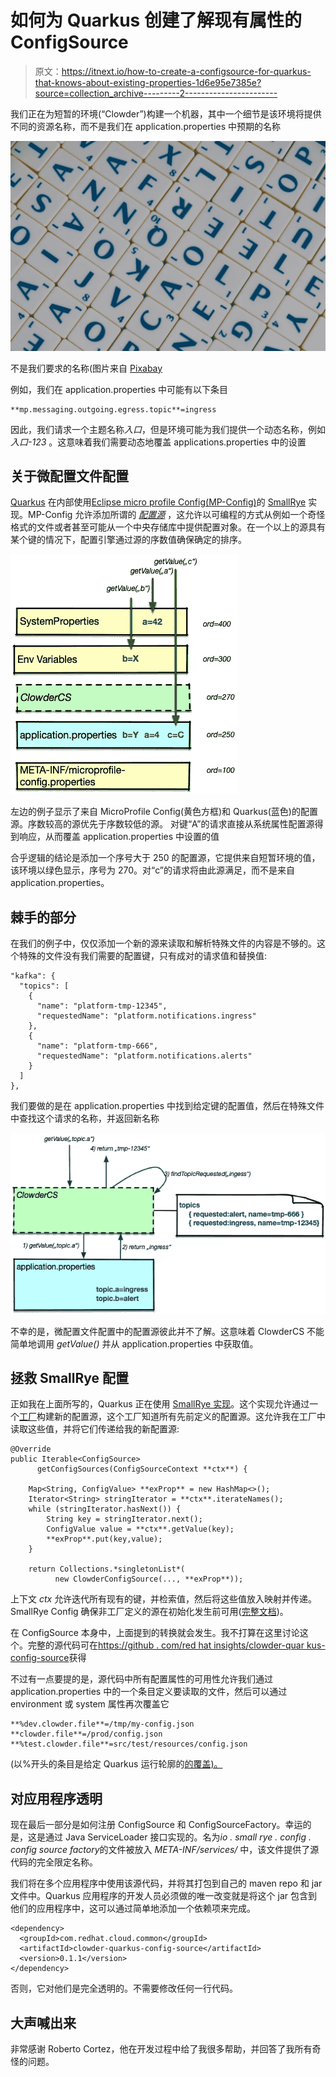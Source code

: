 # 如何为 Quarkus 创建了解现有属性的 ConfigSource

> 原文：<https://itnext.io/how-to-create-a-configsource-for-quarkus-that-knows-about-existing-properties-1d6e95e7385e?source=collection_archive---------2----------------------->

我们正在为短暂的环境(“Clowder”)构建一个机器，其中一个细节是该环境将提供不同的资源名称，而不是我们在 application.properties 中预期的名称

![](img/4a2264028c088e6533b4703c399e57fe.png)

不是我们要求的名称(图片来自 [Pixabay](https://pixabay.com/de/photos/scrabble-wort-schreiben-buchstaben-15546/)

例如，我们在 application.properties 中可能有以下条目

```
**mp.messaging.outgoing.egress.topic**=ingress
```

因此，我们请求一个主题名称*入口*，但是环境可能为我们提供一个动态名称，例如*入口-123* 。这意味着我们需要动态地覆盖 applications.properties 中的设置

## 关于微配置文件配置

[Quarkus](https://quarkus.io/) 在内部使用[Eclipse micro profile Config(MP-Config)](https://github.com/eclipse/microprofile-config)的 [SmallRye](https://smallrye.io) 实现。MP-Config 允许添加所谓的 [*配置源*](https://github.com/eclipse/microprofile-config/blob/master/spec/src/main/asciidoc/configsources.asciidoc) ，这允许以可编程的方式从例如一个奇怪格式的文件或者甚至可能从一个中央存储库中提供配置对象。在一个以上的源具有某个键的情况下，配置引擎通过源的序数值确保确定的排序。

![](img/456f1b24c0bee71535d03b9885cf9bba.png)

左边的例子显示了来自 MicroProfile Config(黄色方框)和 Quarkus(蓝色)的配置源。序数较高的源优先于序数较低的源。
对键“A”的请求直接从系统属性配置源得到响应，从而覆盖 application.properties 中设置的值

合乎逻辑的结论是添加一个序号大于 250 的配置源，它提供来自短暂环境的值，该环境以绿色显示，序号为 270。对“c”的请求将由此源满足，而不是来自 application.properties。

## 棘手的部分

在我们的例子中，仅仅添加一个新的源来读取和解析特殊文件的内容是不够的。这个特殊的文件没有我们需要的配置键，只有成对的请求值和替换值:

```
"kafka": {
  "topics": [
    {
      "name": "platform-tmp-12345",
      "requestedName": "platform.notifications.ingress"
    },
    {
      "name": "platform-tmp-666",
      "requestedName": "platform.notifications.alerts"
    }
  ]
},
```

我们要做的是在 application.properties 中找到给定键的配置值，然后在特殊文件中查找这个请求的名称，并返回新名称

![](img/8d123f183cc765f540b4b29f9fb4e538.png)

不幸的是，微配置文件配置中的配置源彼此并不了解。这意味着 ClowderCS 不能简单地调用 *getValue()* 并从 application.properties 中获取值。

## 拯救 SmallRye 配置

正如我在上面所写的，Quarkus 正在使用 [SmallRye 实现](https://smallrye.io/docs/smallrye-config/index.html)。这个实现允许通过一个[工厂](https://smallrye.io/docs/smallrye-config/config-sources/config-sources.html#_config_source_factory)构建新的配置源，这个工厂知道所有先前定义的配置源。这允许我在工厂中读取这些值，并将它们传递给我的新配置源:

```
@Override
public Iterable<ConfigSource> 
      getConfigSources(ConfigSourceContext **ctx**) {

    Map<String, ConfigValue> **exProp** = new HashMap<>();
    Iterator<String> stringIterator = **ctx**.iterateNames();
    while (stringIterator.hasNext()) {
        String key = stringIterator.next();
        ConfigValue value = **ctx**.getValue(key);
        **exProp**.put(key,value);
    }

    return Collections.*singletonList*(
          new ClowderConfigSource(..., **exProp**));
```

上下文 *ctx* 允许迭代所有现有的键，并检索值，然后将这些值放入映射并传递。SmallRye Config 确保非工厂定义的源在初始化发生前可用([完整文档](https://smallrye.io/docs/smallrye-config/index.html))。

在 ConfigSource 本身中，上面提到的转换就会发生。我不打算在这里讨论这个。完整的源代码可在[https://github . com/red hat insights/clowder-quar kus-config-source](https://github.com/RedHatInsights/clowder-quarkus-config-source)获得

不过有一点要提的是，源代码中所有配置属性的可用性允许我们通过 application.properties 中的一个条目定义要读取的文件，然后可以通过 environment 或 system 属性再次覆盖它

```
**%dev.clowder.file**=/tmp/my-config.json
**clowder.file**=/prod/config.json
**%test.clowder.file**=src/test/resources/config.json
```

(以%开头的条目是给定 Quarkus 运行轮廓的[的覆盖)。](https://quarkus.io/guides/config#configuration-profiles)

## 对应用程序透明

现在最后一部分是如何注册 ConfigSource 和 ConfigSourceFactory。幸运的是，这是通过 Java ServiceLoader 接口实现的。名为*io . small rye . config . config source factory*的文件被放入 *META-INF/services/* 中，该文件提供了源代码的完全限定名称。

我们将在多个应用程序中使用该源代码，并将其打包到自己的 maven repo 和 jar 文件中。Quarkus 应用程序的开发人员必须做的唯一改变就是将这个 jar 包含到他们的应用程序中，这可以通过简单地添加一个依赖项来完成。

```
<dependency>
  <groupId>com.redhat.cloud.common</groupId>
  <artifactId>clowder-quarkus-config-source</artifactId>
  <version>0.1.1</version>
</dependency>
```

否则，它对他们是完全透明的。不需要修改任何一行代码。

## 大声喊出来

非常感谢 Roberto Cortez，他在开发过程中给了我很多帮助，并回答了我所有奇怪的问题。